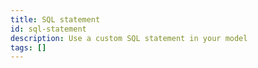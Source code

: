 ```yaml
---
title: SQL statement
id: sql-statement
description: Use a custom SQL statement in your model
tags: []
---
```


